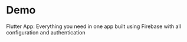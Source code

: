 # Demo
Flutter App: Everything you need in one app built using Firebase with all configuration and authentication
